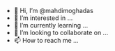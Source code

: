 - 👋 Hi, I’m @mahdimoghadas
- 👀 I’m interested in ...
- 🌱 I’m currently learning ...
- 💞️ I’m looking to collaborate on ...
- 📫 How to reach me ...

<!---
mahdimoghadas/mahdimoghadas is a ✨ special ✨ repository because its `README.md` (this file) appears on your GitHub profile.
You can click the Preview link to take a look at your changes.
--->
